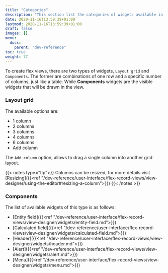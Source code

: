 ```yaml
---
title: "Categories"
description: "This section list the categories of widgets available in the view designer"
date: 2020-11-16T13:59:39+01:00
lastmod: 2020-11-16T13:59:39+01:00
draft: false
images: []
menu:
  docs:
    parent: "dev-reference"
toc: true
weight: 77
---
```


To create flex views, there are two types of widgets, `Layout grid` and `Components`. The former are combinations of one row and a specific number of columns, just like a table. While <b>Components</b> widgets are the visible widgets that will be drawn in the view.

### Layout grid

The available options are:

- 1 column
- 2 columns
- 3 columns
- 4 columns
- 6 columns
- Add column

The `Add column` option, allows to drag a single column into another grid layout.

{{< notes type="tip">}}
Columns can be resized, for more details visit [Resizing]({{<ref "/dev-reference/user-interface/flex-record-views/view-designer/using-the-editor#resizing-a-column">}})
{{< /notes >}}

### Components
 
The list of available widgets of this type is as follows:

- [Entity field]({{<ref "/dev-reference/user-interface/flex-record-views/view-designer/widgets/entity-field.md">}})
- [Calculated field]({{<ref "/dev-reference/user-interface/flex-record-views/view-designer/widgets/calculated-field.md">}})
- [Header]({{<ref "/dev-reference/user-interface/flex-record-views/view-designer/widgets/header.md">}})
- [Alert]({{<ref "/dev-reference/user-interface/flex-record-views/view-designer/widgets/alert.md">}})
- [Menu]({{<ref "/dev-reference/user-interface/flex-record-views/view-designer/widgets/menu.md">}})
